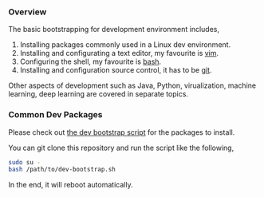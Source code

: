 ### Overview

The basic bootstrapping for development environment includes,

1. Installing packages commonly used in a Linux dev environment.
2. Installing and configurating a text editor, my favourite is [vim](0601-vim.md).
3. Configuring the shell, my favourite is [bash](0602-bash.md).
4. Installing and configuration source control, it has to be [git](0603-git.md).

Other aspects of development such as Java, Python, virualization, machine learning, deep learning are covered in separate topics.

### Common Dev Packages

Please check out [the dev bootstrap script](https://github.com/neurite/debian-setup/blob/master/scripts/dev-bootstrap.sh) for the packages to install.

You can git clone this repository and run the script like the following,
```bash
sudo su -
bash /path/to/dev-bootstrap.sh
```

In the end, it will reboot automatically.
